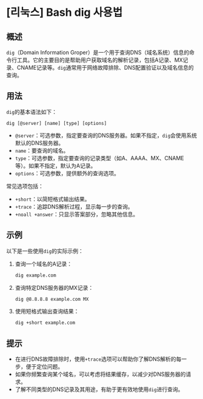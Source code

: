 # [리눅스] Bash dig 사용법

## 概述
`dig`（Domain Information Groper）是一个用于查询DNS（域名系统）信息的命令行工具。它的主要目的是帮助用户获取域名的解析记录，包括A记录、MX记录、CNAME记录等。`dig`通常用于网络故障排除、DNS配置验证以及域名信息的查询。

## 用法
`dig`的基本语法如下：
```
dig [@server] [name] [type] [options]
```
- `@server`：可选参数，指定要查询的DNS服务器。如果不指定，`dig`会使用系统默认的DNS服务器。
- `name`：要查询的域名。
- `type`：可选参数，指定要查询的记录类型（如A、AAAA、MX、CNAME等）。如果不指定，默认为A记录。
- `options`：可选参数，提供额外的查询选项。

常见选项包括：
- `+short`：以简短格式输出结果。
- `+trace`：追踪DNS解析过程，显示每一步的查询。
- `+noall +answer`：只显示答案部分，忽略其他信息。

## 示例
以下是一些使用`dig`的实际示例：

1. 查询一个域名的A记录：
   ```bash
   dig example.com
   ```

2. 查询特定DNS服务器的MX记录：
   ```bash
   dig @8.8.8.8 example.com MX
   ```

3. 使用短格式输出查询结果：
   ```bash
   dig +short example.com
   ```

## 提示
- 在进行DNS故障排除时，使用`+trace`选项可以帮助你了解DNS解析的每一步，便于定位问题。
- 如果你频繁查询某个域名，可以考虑将结果缓存，以减少对DNS服务器的请求。
- 了解不同类型的DNS记录及其用途，有助于更有效地使用`dig`进行查询。
